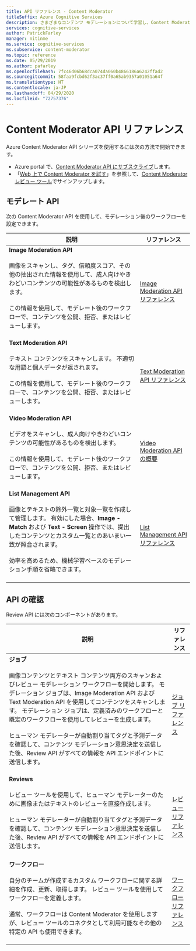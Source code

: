 ```yaml
---
title: API リファレンス - Content Moderator
titleSuffix: Azure Cognitive Services
description: さまざまなコンテンツ モデレーションについて学習し、Content Moderator の各種 API を確認します。
services: cognitive-services
author: PatrickFarley
manager: nitinme
ms.service: cognitive-services
ms.subservice: content-moderator
ms.topic: reference
ms.date: 05/29/2019
ms.author: pafarley
ms.openlocfilehash: 7fc46d06b68dca074da060b4866186a6242ffad2
ms.sourcegitcommit: 58faa9fcbd62f3ac37ff0a65ab9357a01051a64f
ms.translationtype: HT
ms.contentlocale: ja-JP
ms.lasthandoff: 04/29/2020
ms.locfileid: "72757376"
---
```

# <a name="content-moderator-api-reference"></a>Content Moderator API リファレンス

Azure Content Moderator API シリーズを使用するには次の方法で開始できます。

- Azure portal で、[Content Moderator API にサブスクライブ](https://ms.portal.azure.com/#create/Microsoft.CognitiveServicesContentModerator)します。
- 「[Web 上で Content Moderator を試す](quick-start.md)」を参照して、[Content Moderator レビュー ツール](https://contentmoderator.cognitive.microsoft.com/)でサインアップします。

## <a name="moderation-apis"></a>モデレート API

次の Content Moderator API を使用して、モデレーション後のワークフローを設定できます。

| 説明 | リファレンス |
| -------------------- |-------------|
| **Image Moderation API**<br /><br />画像をスキャンし、タグ、信頼度スコア、その他の抽出された情報を使用して、成人向けやきわどいコンテンツの可能性があるものを検出します。 <br /><br />この情報を使用して、モデレート後のワークフローで、コンテンツを公開、拒否、またはレビューします。 <br /><br />| [Image Moderation API リファレンス](https://westus.dev.cognitive.microsoft.com/docs/services/57cf753a3f9b070c105bd2c1/operations/57cf753a3f9b070868a1f66c "Image Moderation API リファレンス")   |
| **Text Moderation API**<br /><br />テキスト コンテンツをスキャンします。 不適切な用語と個人データが返されます。 <br /><br />この情報を使用して、モデレート後のワークフローで、コンテンツを公開、拒否、またはレビューします。<br /><br /> | [Text Moderation API リファレンス](https://westus.dev.cognitive.microsoft.com/docs/services/57cf753a3f9b070c105bd2c1/operations/57cf753a3f9b070868a1f66f "Text Moderation API リファレンス")   |
| **Video Moderation API**<br /><br />ビデオをスキャンし、成人向けやきわどいコンテンツの可能性があるものを検出します。 <br /><br />この情報を使用して、モデレート後のワークフローで、コンテンツを公開、拒否、またはレビューします。<br /><br /> | [Video Moderation API の概要](video-moderation-api.md "Video Moderation API の概要")   |
| **List Management API**<br /><br />画像とテキストの除外一覧と対象一覧を作成して管理します。 有効にした場合、**Image - Match** および **Text - Screen** 操作では、提出したコンテンツとカスタム一覧とのあいまい一致が照合されます。 <br /><br />効率を高めるため、機械学習ベースのモデレーション手順を省略できます。<br /><br /> | [List Management API リファレンス](https://westus.dev.cognitive.microsoft.com/docs/services/57cf755e3f9b070c105bd2c2/operations/57cf755e3f9b070868a1f675 "List Management API リファレンス")   |

## <a name="review-apis"></a>API の確認

Review API には次のコンポーネントがあります。

| 説明 | リファレンス |
| -------------------- |-------------|
| **ジョブ**<br /><br /> 画像コンテンツとテキスト コンテンツ両方のスキャンおよびレビュー モデレーション ワークフローを開始します。 モデレーション ジョブは、Image Moderation API および Text Moderation API を使用してコンテンツをスキャンします。 モデレーション ジョブは、定義済みのワークフローと既定のワークフローを使用してレビューを生成します。 <br /><br />ヒューマン モデレーターが自動割り当てタグと予測データを確認して、コンテンツ モデレーション意思決定を送信した後、Review API がすべての情報を API エンドポイントに送信します。<br /><br /> | [ジョブ リファレンス](https://westus.dev.cognitive.microsoft.com/docs/services/580519463f9b070e5c591178/operations/580519483f9b0709fc47f9c5 "ジョブ リファレンス")   |
| **Reviews**<br /><br />レビュー ツールを使用して、ヒューマン モデレーターのために画像またはテキストのレビューを直接作成します。<br /><br /> ヒューマン モデレーターが自動割り当てタグと予測データを確認して、コンテンツ モデレーション意思決定を送信した後、Review API がすべての情報を API エンドポイントに送信します。<br /><br /> | [レビュー リファレンス](https://westus.dev.cognitive.microsoft.com/docs/services/580519463f9b070e5c591178/operations/580519483f9b0709fc47f9c4 "レビュー リファレンス")   |
| **ワークフロー**<br /><br />自分のチームが作成するカスタム ワークフローに関する詳細を作成、更新、取得します。 レビュー ツールを使用してワークフローを定義します。 <br /> <br />通常、ワークフローは Content Moderator を使用しますが、レビュー ツールのコネクタとして利用可能なその他の特定の API も使用できます。<br /><br /> | [ワークフロー リファレンス](https://westus.dev.cognitive.microsoft.com/docs/services/580519463f9b070e5c591178/operations/5813b46b3f9b0711b43c4c59 "ワークフロー リファレンス")   |